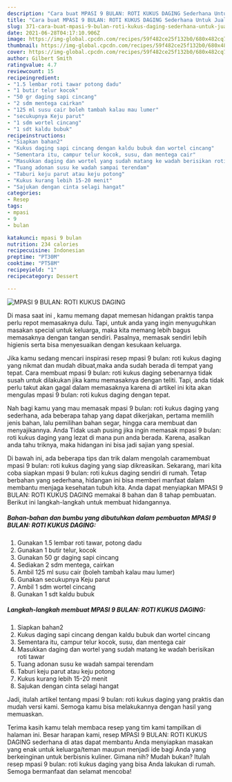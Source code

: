 ```yaml
---
description: "Cara buat MPASI 9 BULAN: ROTI KUKUS DAGING Sederhana Untuk Jualan"
title: "Cara buat MPASI 9 BULAN: ROTI KUKUS DAGING Sederhana Untuk Jualan"
slug: 371-cara-buat-mpasi-9-bulan-roti-kukus-daging-sederhana-untuk-jualan
date: 2021-06-28T04:17:10.906Z
image: https://img-global.cpcdn.com/recipes/59f482ce25f132b0/680x482cq70/mpasi-9-bulan-roti-kukus-daging-foto-resep-utama.jpg
thumbnail: https://img-global.cpcdn.com/recipes/59f482ce25f132b0/680x482cq70/mpasi-9-bulan-roti-kukus-daging-foto-resep-utama.jpg
cover: https://img-global.cpcdn.com/recipes/59f482ce25f132b0/680x482cq70/mpasi-9-bulan-roti-kukus-daging-foto-resep-utama.jpg
author: Gilbert Smith
ratingvalue: 4.7
reviewcount: 15
recipeingredient:
- "1.5 lembar roti tawar potong dadu"
- "1 butir telur kocok"
- "50 gr daging sapi cincang"
- "2 sdm mentega cairkan"
- "125 ml susu cair boleh tambah kalau mau lumer"
- "secukupnya Keju parut"
- "1 sdm wortel cincang"
- "1 sdt kaldu bubuk"
recipeinstructions:
- "Siapkan bahan2"
- "Kukus daging sapi cincang dengan kaldu bubuk dan wortel cincang"
- "Sementara itu, campur telur kocok, susu, dan mentega cair"
- "Masukkan daging dan wortel yang sudah matang ke wadah berisikan roti tawar"
- "Tuang adonan susu ke wadah sampai terendam"
- "Taburi keju parut atau keju potong"
- "Kukus kurang lebih 15-20 menit"
- "Sajukan dengan cinta selagi hangat"
categories:
- Resep
tags:
- mpasi
- 9
- bulan

katakunci: mpasi 9 bulan 
nutrition: 234 calories
recipecuisine: Indonesian
preptime: "PT30M"
cooktime: "PT58M"
recipeyield: "1"
recipecategory: Dessert

---
```



![MPASI 9 BULAN: ROTI KUKUS DAGING](https://img-global.cpcdn.com/recipes/59f482ce25f132b0/680x482cq70/mpasi-9-bulan-roti-kukus-daging-foto-resep-utama.jpg)

Di masa  saat ini , kamu memang dapat memesan hidangan praktis tanpa perlu repot memasaknya dulu. Tapi, untuk anda yang ingin menyuguhkan masakan special untuk keluarga, maka kita memang lebih bagus memasaknya dengan tangan sendiri. Pasalnya, memasak sendiri lebih higienis serta bisa menyesuaikan dengan kesukaan keluarga.

Jika kamu sedang mencari inspirasi resep mpasi 9 bulan: roti kukus daging yang nikmat dan mudah dibuat,maka anda sudah berada di tempat yang tepat. Cara membuat mpasi 9 bulan: roti kukus daging  sebenarnya tidak susah untuk dilakukan jika kamu memasaknya dengan teliti. Tapi, anda tidak perlu takut akan gagal dalam memasaknya 
karena di artikel ini kita akan mengulas mpasi 9 bulan: roti kukus daging dengan tepat.  



Nah bagi kamu yang mau memasak mpasi 9 bulan: roti kukus daging yang sederhana, ada beberapa tahap yang dapat dikerjakan, pertama memilih jenis bahan, lalu pemilihan bahan segar, hingga cara membuat dan menyajikannya. Anda Tidak usah pusing jika ingin memasak mpasi 9 bulan: roti kukus daging yang lezat di mana pun anda berada. Karena, asalkan anda  tahu triknya, maka hidangan ini bisa jadi sajian yang spesial.

Di bawah ini, ada beberapa tips dan trik dalam mengolah caramembuat mpasi 9 bulan: roti kukus daging yang siap dikreasikan. Sekarang, mari kita coba siapkan mpasi 9 bulan: roti kukus daging sendiri di rumah. Tetap berbahan yang sederhana, hidangan ini bisa memberi manfaat dalam membantu menjaga kesehatan tubuh kita. Anda dapat menyiapkan MPASI 9 BULAN: ROTI KUKUS DAGING memakai 8 bahan dan 8 tahap pembuatan. Berikut ini langkah-langkah untuk membuat hidangannya.

<!--inarticleads1-->

##### Bahan-bahan dan bumbu yang dibutuhkan dalam pembuatan MPASI 9 BULAN: ROTI KUKUS DAGING:

1. Gunakan 1.5 lembar roti tawar, potong dadu
1. Gunakan 1 butir telur, kocok
1. Gunakan 50 gr daging sapi cincang
1. Sediakan 2 sdm mentega, cairkan
1. Ambil 125 ml susu cair (boleh tambah kalau mau lumer)
1. Gunakan secukupnya Keju parut
1. Ambil 1 sdm wortel cincang
1. Gunakan 1 sdt kaldu bubuk




<!--inarticleads2-->

##### Langkah-langkah membuat MPASI 9 BULAN: ROTI KUKUS DAGING:

1. Siapkan bahan2
1. Kukus daging sapi cincang dengan kaldu bubuk dan wortel cincang
1. Sementara itu, campur telur kocok, susu, dan mentega cair
1. Masukkan daging dan wortel yang sudah matang ke wadah berisikan roti tawar
1. Tuang adonan susu ke wadah sampai terendam
1. Taburi keju parut atau keju potong
1. Kukus kurang lebih 15-20 menit
1. Sajukan dengan cinta selagi hangat




Jadi, itulah artikel tentang  mpasi 9 bulan: roti kukus daging  yang praktis dan mudah versi kami. Semoga kamu bisa melakukannya dengan hasil yang memuaskan. 

Terima kasih kamu telah membaca resep yang tim kami tampilkan di halaman ini. Besar harapan kami, resep  MPASI 9 BULAN: ROTI KUKUS DAGING sederhana di atas dapat membantu Anda menyiapkan masakan yang enak untuk keluarga/teman maupun menjadi ide bagi Anda yang berkeinginan untuk berbisnis kuliner. Gimana nih? Mudah bukan? Itulah resep mpasi 9 bulan: roti kukus daging yang bisa Anda lakukan di rumah. Semoga bermanfaat dan selamat mencoba!

